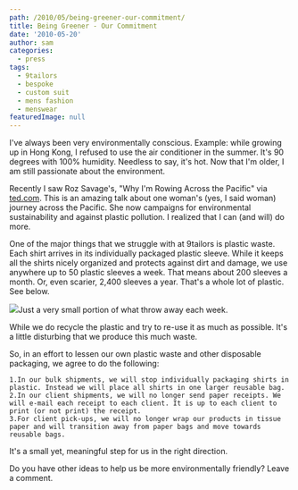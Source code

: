 ```yaml
---
path: /2010/05/being-greener-our-commitment/
title: Being Greener - Our Commitment
date: '2010-05-20'
author: sam
categories:
  - press
tags:
  - 9tailors
  - bespoke
  - custom suit
  - mens fashion
  - menswear
featuredImage: null
---
```

I've always been very environmentally conscious. Example: while growing up in Hong Kong, I refused to use the air conditioner in the summer. It's 90 degrees with 100% humidity. Needless to say, it's hot. Now that I'm older, I am still passionate about the environment.

Recently I saw Roz Savage's, "Why I'm Rowing Across the Pacific" via [ted.com](http://ted.com/). This is an amazing talk about one woman's (yes, I said woman) journey across the Pacific. She now campaigns for environmental sustainability and against plastic pollution. I realized that I can (and will) do more.

One of the major things that we struggle with at 9tailors is plastic waste. Each shirt arrives in its individually packaged plastic sleeve. While it keeps all the shirts nicely organized and protects against dirt and damage, we use anywhere up to 50 plastic sleeves a week. That means about 200 sleeves a month. Or, even scarier, 2,400 sleeves a year. That's a whole lot of plastic. See below.

[![](http://2.bp.blogspot.com/_RlJ3L7W6dBw/S_VwXfF1zGI/AAAAAAAAIXM/Ai41U8Bukts/s400/plastic_bags.jpg)](http://2.bp.blogspot.com/_RlJ3L7W6dBw/S_VwXfF1zGI/AAAAAAAAIXM/Ai41U8Bukts/s1600/plastic_bags.jpg)Just a very small portion of what throw away each week. 

While we do recycle the plastic and try to re-use it as much as possible. It's a little disturbing that we produce this much waste.

So, in an effort to lessen our own plastic waste and other disposable packaging, we agree to do the following:

	1.In our bulk shipments, we will stop individually packaging shirts in plastic. Instead we will place all shirts in one larger reusable bag.
	2.In our client shipments, we will no longer send paper receipts. We will e-mail each receipt to each client. It is up to each client to print (or not print) the receipt.
	3.For client pick-ups, we will no longer wrap our products in tissue paper and will transition away from paper bags and move towards reusable bags.

It's a small yet, meaningful step for us in the right direction.

Do you have other ideas to help us be more environmentally friendly? Leave a comment.